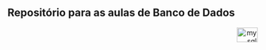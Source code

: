 <h2 align="left">Repositório para as aulas de Banco de Dados</h2> <div align="right">
  <img src="https://cdn.jsdelivr.net/gh/devicons/devicon/icons/mysql/mysql-original.svg" height="30" width="42" alt="mysql logo"  />
</div>

###

<br clear="both">



###
